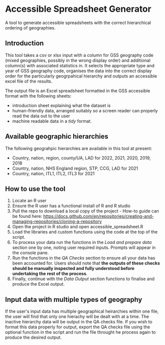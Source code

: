 # Accessible Spreadsheet Generator
A tool to generate accessible spreadsheets with the correct hierarchical ordering of geographies.

## Introduction
This tool takes a csv or xlsx input with a column for GSS geography code (mixed geographies, possibly in the wrong display order) and additional column(s) with associated statistics in. It selects the appropriate type and year of GSS geography code, organises the data into the correct display order for the particularly geogrpahical hierarchy and outputs an accessible excel file of the results. 

The output file is an Excel spreadsheet formatted in the GSS accessible format with the following sheets:
* introduction sheet explaining what the dataset is
* human-friendly data, arranged suitably so a screen reader can properly read the data out to the user
* machine readable data in a *tidy* format.

## Available geographic hierarchies
The following geograhpic hierarchies are available in this tool at present:
* Country, nation, region, county/UA, LAD for 2022, 2021, 2020, 2019, 2018
* Country, nation, NHS England region, STP, CCG, LAD for 2021
* Country, nation, ITL1, ITL2, ITL3 for 2021

## How to use the tool
1) Locate an R user 
2) Ensure the R user has a functional install of R and R studio
3) Pull the repo to download a local copy of the project - How-to guide can be found here: https://docs.github.com/en/repositories/creating-and-managing-repositories/cloning-a-repository
4) Open the project in R studio and open accessible_spreadsheet.R
5) Load the libraries and custom functions using the code at the top of the script.
6) To process your data run the functions in the *Load and prepare data* section one by one, noting user required inputs. Prompts will appear in the console pane.
7) Run the functions in the *QA Checks* section to ensure all your data has been accounted for. Users should note that **the outputs of these checks should be manually inspected and fully understood before undertaking the rest of the process**. 
8) Finally, continue with the *Data Output* section functions to finalise and produce the Excel output. 

## Input data with multiple types of geography
If the user's input data has multiple geographical heirarchies within one file, the user will find that only one hierachy will be dealt with at a time. The inactive hierarchy data will be output in the QA checks file. If you wish to format this data properly for output, export the QA checks file using the optional function in the script and run the file throught he process again to produce the desired output.
